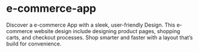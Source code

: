 # e-commerce-app
Discover a e-commerce App with a sleek, user-friendly Design. This e-commerce website design include designing product pages, shopping carts, and checkout processes. Shop smarter and faster with a layout that’s build for convenience.
